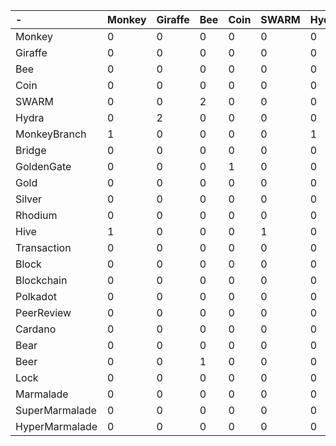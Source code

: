 | -              | Monkey | Giraffe | Bee | Coin | SWARM | Hydra | MonkeyBranch | Bridge | GoldenGate | Gold | Silver | Rhodium | Hive | Transaction | Block | Blockchain | Polkadot | PeerReview | Cardano | Bear | Beer | Lock | Marmalade | SuperMarmalde | HyperMarmalade |
| :------------- | :----- | :------ | :-- | :--- | :---- | :---- | :----------- | :----- | :--------- | :--- | :----- | :------ | :--- | :---------- | :---- | :--------- | :------- | :--------- | :------ | :--- | :--- | :--- | :-------- | :------------ | :------------- |
| Monkey         | 0      | 0       | 0   | 0    | 0     | 0     | 0            | 0      | 0          | 0    | 0      | 0       | 0    | 0           | 0     | 0          | 0        | 0          | 0       | 0    | 0    | 0    | 0         | 0             | 0              |
| Giraffe        | 0      | 0       | 0   | 0    | 0     | 0     | 0            | 0      | 0          | 0    | 0      | 0       | 0    | 0           | 0     | 0          | 0        | 0          | 0       | 0    | 0    | 0    | 0         | 0             | 0              |
| Bee            | 0      | 0       | 0   | 0    | 0     | 0     | 0            | 0      | 0          | 0    | 0      | 0       | 0    | 0           | 0     | 0          | 0        | 0          | 0       | 0    | 0    | 0    | 0         | 0             | 0              |
| Coin           | 0      | 0       | 0   | 0    | 0     | 0     | 0            | 0      | 0          | 0    | 0      | 0       | 0    | 0           | 0     | 0          | 0        | 0          | 0       | 0    | 0    | 0    | 0         | 0             | 0              |
| SWARM          | 0      | 0       | 2   | 0    | 0     | 0     | 0            | 0      | 0          | 0    | 0      | 0       | 0    | 0           | 0     | 0          | 0        | 0          | 0       | 0    | 0    | 0    | 0         | 0             | 0              |
| Hydra          | 0      | 2       | 0   | 0    | 0     | 0     | 0            | 0      | 0          | 0    | 0      | 0       | 0    | 0           | 0     | 0          | 0        | 0          | 0       | 0    | 0    | 0    | 0         | 0             | 0              |
| MonkeyBranch   | 1      | 0       | 0   | 0    | 0     | 1     | 0            | 0      | 0          | 0    | 0      | 0       | 0    | 0           | 0     | 0          | 0        | 0          | 0       | 0    | 0    | 0    | 0         | 0             | 0              |
| Bridge         | 0      | 0       | 0   | 0    | 0     | 0     | 2            | 0      | 0          | 0    | 0      | 0       | 0    | 0           | 0     | 0          | 0        | 0          | 0       | 0    | 0    | 0    | 0         | 0             | 0              |
| GoldenGate     | 0      | 0       | 0   | 1    | 0     | 0     | 0            | 1      | 0          | 0    | 0      | 0       | 0    | 0           | 0     | 0          | 0        | 0          | 0       | 0    | 0    | 0    | 0         | 0             | 0              |
| Gold           | 0      | 0       | 0   | 0    | 0     | 0     | 0            | 0      | 0          | 0    | 0      | 0       | 0    | 0           | 0     | 0          | 0        | 0          | 0       | 0    | 0    | 0    | 0         | 0             | 0              |
| Silver         | 0      | 0       | 0   | 0    | 0     | 0     | 0            | 0      | 0          | 0    | 0      | 0       | 0    | 0           | 0     | 0          | 0        | 0          | 0       | 0    | 0    | 0    | 0         | 0             | 0              |
| Rhodium        | 0      | 0       | 0   | 0    | 0     | 0     | 0            | 0      | 0          | 0    | 0      | 0       | 0    | 0           | 0     | 0          | 0        | 0          | 0       | 0    | 0    | 0    | 0         | 0             | 0              |
| Hive           | 1      | 0       | 0   | 0    | 1     | 0     | 0            | 0      | 0          | 1    | 0      | 0       | 0    | 0           | 0     | 0          | 0        | 0          | 0       | 0    | 0    | 0    | 0         | 0             | 0              |
| Transaction    | 0      | 0       | 0   | 0    | 0     | 0     | 0            | 0      | 0          | 0    | 0      | 0       | 0    | 0           | 0     | 0          | 0        | 0          | 0       | 0    | 0    | 0    | 0         | 0             | 0              |
| Block          | 0      | 0       | 0   | 0    | 0     | 0     | 0            | 0      | 0          | 0    | 0      | 0       | 0    | 3           | 0     | 0          | 0        | 0          | 0       | 0    | 0    | 0    | 0         | 0             | 0              |
| Blockchain     | 0      | 0       | 0   | 0    | 0     | 0     | 0            | 0      | 0          | 0    | 0      | 0       | 0    | 0           | 3     | 0          | 0        | 0          | 0       | 0    | 0    | 0    | 0         | 0             | 0              |
| Polkadot       | 0      | 0       | 0   | 0    | 0     | 0     | 0            | 0      | 0          | 0    | 0      | 0       | 0    | 0           | 0     | 3          | 0        | 0          | 0       | 0    | 0    | 0    | 0         | 0             | 0              |
| PeerReview     | 0      | 0       | 0   | 0    | 0     | 0     | 0            | 0      | 0          | 0    | 0      | 0       | 0    | 0           | 0     | 0          | 0        | 0          | 0       | 0    | 0    | 0    | 0         | 0             | 0              |
| Cardano        | 0      | 0       | 0   | 0    | 0     | 0     | 0            | 0      | 0          | 0    | 0      | 0       | 0    | 0           | 0     | 1          | 0        | 1          | 0       | 0    | 0    | 0    | 0         | 0             | 0              |
| Bear           | 0      | 0       | 0   | 0    | 0     | 0     | 0            | 0      | 0          | 0    | 0      | 0       | 0    | 0           | 0     | 0          | 0        | 0          | 0       | 0    | 0    | 0    | 0         | 0             | 0              |
| Beer           | 0      | 0       | 1   | 0    | 0     | 0     | 0            | 0      | 0          | 0    | 0      | 0       | 0    | 0           | 0     | 0          | 0        | 0          | 0       | 1    | 0    | 0    | 0         | 0             | 0              |
| Lock           | 0      | 0       | 0   | 0    | 0     | 0     | 0            | 0      | 0          | 0    | 2      | 0       | 0    | 0           | 0     | 0          | 0        | 0          | 0       | 0    | 0    | 0    | 0         | 0             | 0              |
| Marmalade      | 0      | 0       | 0   | 0    | 0     | 0     | 0            | 0      | 0          | 0    | 0      | 0       | 0    | 0           | 0     | 0          | 0        | 0          | 0       | 0    | 0    | 0    | 0         | 0             | 0              |
| SuperMarmalade | 0      | 0       | 0   | 0    | 0     | 0     | 0            | 0      | 0          | 0    | 0      | 0       | 0    | 0           | 0     | 0          | 0        | 0          | 0       | 0    | 0    | 0    | 2         | 0             | 0              |
| HyperMarmalade | 0      | 0       | 0   | 0    | 0     | 0     | 0            | 0      | 0          | 0    | 0      | 0       | 0    | 0           | 0     | 0          | 0        | 0          | 0       | 0    | 0    | 0    | 0         | 2             | 0              |
